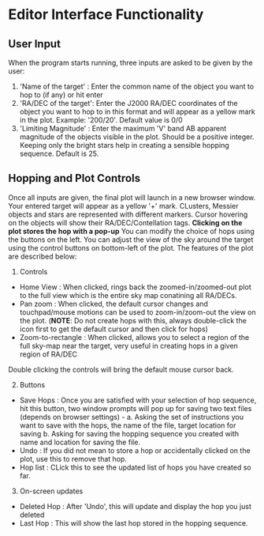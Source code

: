 # Editor Interface Functionality

## User Input 

When the program starts running, three inputs are asked to be given by the user:
1. 'Name of the target' : Enter the common name of the object you want to hop to (if any) or hit enter 
2. 'RA/DEC of the target': Enter the J2000 RA/DEC coordinates of the object you want to hop to in this format and will appear as a yellow mark in the plot. Example: '200/20'. Default value is 0/0
3. 'Limiting Magnitude' : Enter the maximum 'V' band AB apparent magnitude of the objects visible in the plot. Should be a positive integer. Keeping only the bright stars help in creating a sensible hopping sequence. Default is 25.

## Hopping and Plot Controls

Once all inputs are given, the final plot will launch in a new browser window. Your entered target will appear as a yellow '+' mark. CLusters, Messier objects and stars are represented with different markers. Cursor hovering on the objects will show their RA/DEC/Contellation tags. **Clicking on the plot stores the hop with a pop-up** You can modify the choice of hops using the buttons on the left. You can adjust the view of the sky around the target using the control buttons on bottom-left of the plot.
The features of the plot are described below:

1. Controls
* Home View : When clicked, rings back the zoomed-in/zoomed-out plot to the full view which is the entire sky map conatining all RA/DECs. 
* Pan zoom : When clicked, the default cursor changes and touchpad/mouse motions can be used to zoom-in/zoom-out the view on the plot. (**NOTE**: Do not create hops with this, always double-click the icon first to get the default cursor and then click for hops) 
* Zoom-to-rectangle : When clicked, allows you to select a region of the full sky-map near the target, very useful in creating hops in a given region of RA/DEC

Double clicking the controls will bring the default mouse cursor back.

2. Buttons
* Save Hops : Once you are satisfied with your selection of hop sequence, hit this button, two window prompts will pop up for saving two text files (depends on browser settings) - a. Asking the set of instructions you want to save with the hops, the name of the file, target location for saving  b. Asking for saving the hopping sequence you created with name and location for saving the file.
* Undo : If you did not mean to store a hop or accidentally clicked on the plot, use this to remove that hop.
* Hop list : CLick this to see the updated list of hops you have created so far. 

3. On-screen updates
* Deleted Hop : After 'Undo', this will update and display the hop you just deleted
* Last Hop : This will show the last hop stored in the hopping sequence. 




